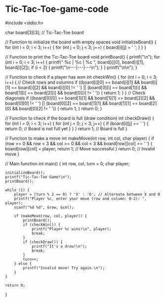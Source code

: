 # Tic-Tac-Toe-game-code




#include <stdio.h>

char board[3][3]; // Tic-Tac-Toe board

// Function to initialize the board with empty spaces
void initializeBoard() {
    for (int i = 0; i < 3; i++) {
        for (int j = 0; j < 3; j++) {
            board[i][j] = ' ';
        }
    }
}

// Function to print the Tic-Tac-Toe board
void printBoard() {
    printf("\n");
    for (int i = 0; i < 3; i++) {
        printf(" %c | %c | %c ", board[i][0], board[i][1], board[i][2]);
        if (i < 2) {
            printf("\n---|---|---\n");
        }
    }
    printf("\n\n");
}

// Function to check if a player has won
int checkWin() {
    for (int i = 0; i < 3; i++) {
        // Check rows and columns
        if ((board[i][0] == board[i][1] && board[i][1] == board[i][2] && board[i][0] != ' ') ||
            (board[0][i] == board[1][i] && board[1][i] == board[2][i] && board[0][i] != ' ')) {
            return 1;
        }
    }
    // Check diagonals
    if ((board[0][0] == board[1][1] && board[1][1] == board[2][2] && board[0][0] != ' ') ||
        (board[0][2] == board[1][1] && board[1][1] == board[2][0] && board[0][2] != ' ')) {
        return 1;
    }
    return 0;
}

// Function to check if the board is full (draw condition)
int checkDraw() {
    for (int i = 0; i < 3; i++) {
        for (int j = 0; j < 3; j++) {
            if (board[i][j] == ' ') {
                return 0; // Board is not full yet
            }
        }
    }
    return 1; // Board is full
}

// Function to make a move
int makeMove(int row, int col, char player) {
    if (row >= 0 && row < 3 && col >= 0 && col < 3 && board[row][col] == ' ') {
        board[row][col] = player;
        return 1; // Move successful
    }
    return 0; // Invalid move
}

// Main function
int main() {
    int row, col, turn = 0;
    char player;
    
    initializeBoard();
    printf("Tic-Tac-Toe Game!\n");
    printBoard();

    while (1) {
        player = (turn % 2 == 0) ? 'X' : 'O'; // Alternate between X and O
        printf("Player %c, enter your move (row and column: 0-2): ", player);
        scanf("%d %d", &row, &col);

        if (makeMove(row, col, player)) {
            printBoard();
            if (checkWin()) {
                printf("Player %c wins!\n", player);
                break;
            }
            if (checkDraw()) {
                printf("It's a draw!\n");
                break;
            }
            turn++;
        } else {
            printf("Invalid move! Try again.\n");
        }
    }

    return 0;
}
